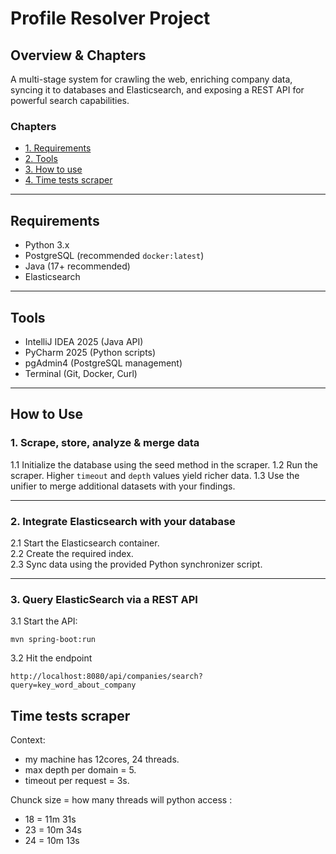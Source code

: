 # Profile Resolver Project

## Overview & Chapters

A multi-stage system for crawling the web, enriching company data, syncing it to databases and Elasticsearch, and exposing a REST API for powerful search capabilities.

### Chapters

- [1. Requirements](requirements)
- [2. Tools](#tools)
- [3. How to use](#how-to-use)
- [4. Time tests scraper](#time-tests-scraper)

---

## Requirements

- Python 3.x
- PostgreSQL (recommended `docker:latest`)
- Java (17+ recommended)
- Elasticsearch

---

## Tools

- IntelliJ IDEA 2025 (Java API)
- PyCharm 2025 (Python scripts)
- pgAdmin4 (PostgreSQL management)
- Terminal (Git, Docker, Curl)

---

## How to Use

### 1. Scrape, store, analyze & merge data

1.1 Initialize the database using the seed method in the scraper.
1.2 Run the scraper. Higher `timeout` and `depth` values yield richer data.
1.3 Use the unifier to merge additional datasets with your findings.

---

### 2. Integrate Elasticsearch with your database

2.1 Start the Elasticsearch container.  
2.2 Create the required index.  
2.3 Sync data using the provided Python synchronizer script.  

---

### 3. Query ElasticSearch via a REST API

3.1 Start the API:
```
mvn spring-boot:run
```

3.2 Hit the endpoint

```
http://localhost:8080/api/companies/search?query=key_word_about_company
```

## Time tests scraper

Context:
- my machine has 12cores, 24 threads.
- max depth per domain = 5.
- timeout per request = 3s.

Chunck size = how many threads will python access :
- 18 = 11m 31s
- 23 = 10m 34s
- 24 = 10m 13s
